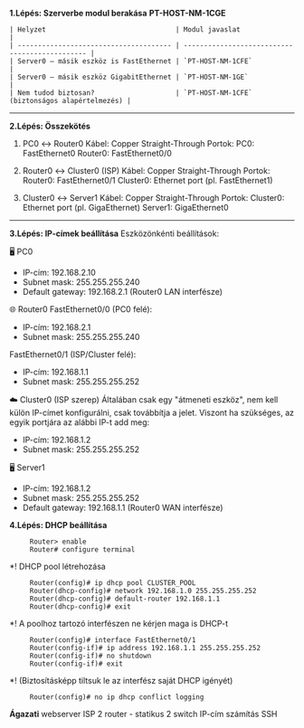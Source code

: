 **1.Lépés: Szerverbe modul berakása**
    **PT-HOST-NM-1CGE**
    
    | Helyzet                                | Modul javaslat                                 |
    | -------------------------------------- | ---------------------------------------------- |
    | Server0 – másik eszköz is FastEthernet | `PT-HOST-NM-1CFE`                              |
    | Server0 – másik eszköz GigabitEthernet | `PT-HOST-NM-1GE`                               |
    | Nem tudod biztosan?                    | `PT-HOST-NM-1CFE` (biztonságos alapértelmezés) |

---
**2.Lépés: Összekötés**

   1. PC0 ↔ Router0
      Kábel: Copper Straight-Through
      Portok:
        PC0: FastEthernet0
        Router0: FastEthernet0/0

   2. Router0 ↔ Cluster0 (ISP)
      Kábel: Copper Straight-Through
      Portok:
        Router0: FastEthernet0/1
        Cluster0: Ethernet port (pl. FastEthernet1)

   3. Cluster0 ↔ Server1
      Kábel: Copper Straight-Through
      Portok:
        Cluster0: Ethernet port (pl. GigaEthernet)
        Server1: GigaEthernet0

---
**3.Lépés: IP-címek beállítása**
Eszközönkénti beállítások:

🖥️ PC0
*   IP-cím: 192.168.2.10
*   Subnet mask: 255.255.255.240
*   Default gateway: 192.168.2.1 (Router0 LAN interfésze)

🌐 Router0
FastEthernet0/0 (PC0 felé):
*   IP-cím: 192.168.2.1
*   Subnet mask: 255.255.255.240

FastEthernet0/1 (ISP/Cluster felé):
*   IP-cím: 192.168.1.1
*   Subnet mask: 255.255.255.252

☁️ Cluster0 (ISP szerep)
Általában csak egy "átmeneti eszköz", nem kell külön IP-címet konfigurálni, csak továbbítja a jelet. Viszont ha szükséges, az egyik portjára az alábbi IP-t add meg:
*   IP-cím: 192.168.1.2
*   Subnet mask: 255.255.255.252

🖥️ Server1
*   IP-cím: 192.168.1.2
*   Subnet mask: 255.255.255.252
*   Default gateway: 192.168.1.1 (Router0 WAN interfésze)

**4.Lépés: DHCP beállítása**

         Router> enable
         Router# configure terminal
   
   *! DHCP pool létrehozása
    
         Router(config)# ip dhcp pool CLUSTER_POOL
         Router(dhcp-config)# network 192.168.1.0 255.255.255.252
         Router(dhcp-config)# default-router 192.168.1.1
         Router(dhcp-config)# exit
   
   *! A poolhoz tartozó interfészen ne kérjen maga is DHCP-t
   
         Router(config)# interface FastEthernet0/1
         Router(config-if)# ip address 192.168.1.1 255.255.255.252
         Router(config-if)# no shutdown
         Router(config-if)# exit
   
   *! (Biztosításképp tiltsuk le az interfész saját DHCP igényét)
   
         Router(config)# no ip dhcp conflict logging

**Ágazati**
webserver 
ISP
2 router - statikus
2 switch
IP-cím számítás
SSH
